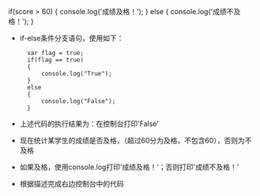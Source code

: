 if(score > 60)
{
    console.log('成绩及格！');
}
else
{
    console.log('成绩不及格！');
}

- if-else条件分支语句，使用如下：

        var flag = true;
        if(flag == true)
        {
            console.log("True");
        }
        else
        {
            console.log("False");
        }

- 上述代码的执行结果为：在控制台打印'False'
- 现在统计某学生的成绩是否及格，（超过60分为及格，不包含60），否则为不及格
- 如果及格，使用console.log打印'成绩及格！'；否则打印'成绩不及格！'
- 根据描述完成右边控制台中的代码